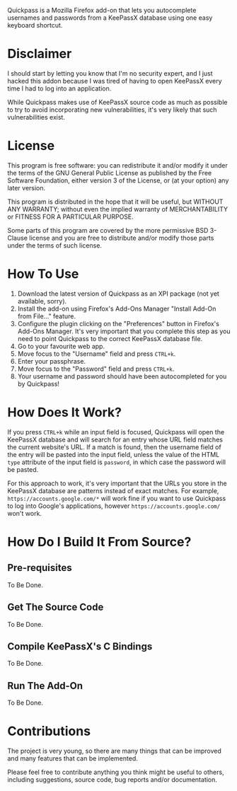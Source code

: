 Quickpass is a Mozilla Firefox add-on that lets you autocomplete usernames and
passwords from a KeePassX database using one easy keyboard shortcut.

# Disclaimer

I should start by letting you know that I'm no security expert, and I just
hacked this addon because I was tired of having to open KeePassX every time
I had to log into an application.

While Quickpass makes use of KeePassX source code as much as possible to try to
avoid incorporating new vulnerabilities, it's very likely that such
vulnerabilities exist.

# License

This program is free software: you can redistribute it and/or modify it under
the terms of the GNU General Public License as published by the Free Software
Foundation, either version 3 of the License, or (at your option) any later
version.

This program is distributed in the hope that it will be useful, but WITHOUT ANY
WARRANTY; without even the implied warranty of MERCHANTABILITY or FITNESS FOR A
PARTICULAR PURPOSE.

Some parts of this program are covered by the more permissive BSD 3-Clause
license and you are free to distribute and/or modify those parts under the
terms of such license.

# How To Use

1. Download the latest version of Quickpass as an XPI package (not yet
	 available, sorry).
2. Install the add-on using Firefox's Add-Ons Manager "Install Add-On from
   File..." feature.
3. Configure the plugin clicking on the "Preferences" button in Firefox's
   Add-Ons Manager. It's very important that you complete this step as you
  	need to point Quickpass to the correct KeePassX database file.
4. Go to your favourite web app.
5. Move focus to the "Username" field and press `CTRL+k`.
6. Enter your passphrase.
7. Move focus to the "Password" field and press `CTRL+k`.
8. Your username and password should have been autocompleted for you by
   Quickpass!

# How Does It Work?

If you press `CTRL+k` while an input field is focused, Quickpass will open the
KeePassX database and will search for an entry whose URL field matches the
current website's URL. If a match is found, then the username field of the
entry will be pasted into the input field, unless the value of the HTML `type`
attribute of the input field is `password`, in which case the password will be
pasted.

For this approach to work, it's very important that the URLs you store in the
KeePassX database are patterns instead of exact matches. For example,
`https://accounts.google.com/*` will work fine if you want to use Quickpass to
log into Google's applications, however `https://accounts.google.com/` won't
work.

# How Do I Build It From Source?

## Pre-requisites

To Be Done.

## Get The Source Code

To Be Done.

## Compile KeePassX's C Bindings

To Be Done.

## Run The Add-On

To Be Done.

# Contributions

The project is very young, so there are many things that can be improved and
many features that can be implemented.

Please feel free to contribute anything you think might be useful to others,
including suggestions, source code, bug reports and/or documentation.
